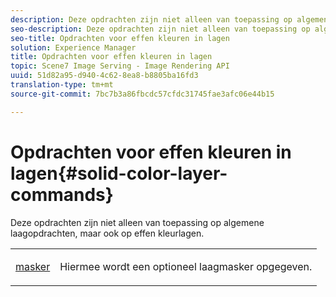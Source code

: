 ```yaml
---
description: Deze opdrachten zijn niet alleen van toepassing op algemene laagopdrachten, maar ook op effen kleurlagen.
seo-description: Deze opdrachten zijn niet alleen van toepassing op algemene laagopdrachten, maar ook op effen kleurlagen.
seo-title: Opdrachten voor effen kleuren in lagen
solution: Experience Manager
title: Opdrachten voor effen kleuren in lagen
topic: Scene7 Image Serving - Image Rendering API
uuid: 51d82a95-d940-4c62-8ea8-b8805ba16fd3
translation-type: tm+mt
source-git-commit: 7bc7b3a86fbcdc57cfdc31745fae3afc06e44b15

---
```



# Opdrachten voor effen kleuren in lagen{#solid-color-layer-commands}

Deze opdrachten zijn niet alleen van toepassing op algemene laagopdrachten, maar ook op effen kleurlagen.

<table id="simpletable_4E563E4C797E45F390340258170BDCE4"> 
 <tr class="strow"> 
  <td class="stentry"> <p><a href="../../../../../../is-api/http-ref/image-serving-api-ref/c-http-protocol-reference/c-command-reference/r-mask.md#reference-922254e027404fb890b850e2723ee06e" type="reference" format="dita" scope="local"> masker</a> </p> </td> 
  <td class="stentry"> <p>Hiermee wordt een optioneel laagmasker opgegeven. </p></td> 
 </tr> 
</table>

